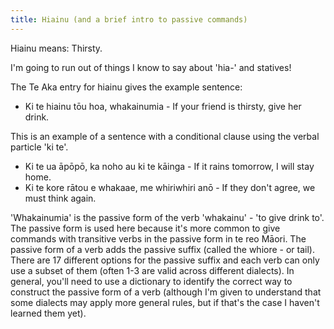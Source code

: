 ```yaml
---
title: Hiainu (and a brief intro to passive commands)
---
```


Hiainu means: Thirsty.

I'm going to run out of things I know to say about 'hia-' and statives!

The Te Aka entry for hiainu gives the example sentence:
- Ki te hiainu tōu hoa, whakainumia - If your friend is thirsty, give her drink.

This is an example of a sentence with a conditional clause using the verbal particle 'ki te'.
- Ki te ua āpōpō, ka noho au ki te kāinga - If it rains tomorrow, I will stay home.
- Ki te kore rātou e whakaae, me whiriwhiri anō - If they don't agree, we must think again.

'Whakainumia' is the passive form of the verb 'whakainu' - 'to give drink to'. The passive form is used here because it's more common to give commands with transitive verbs in the passive form in te reo Māori. The passive form of a verb adds the passive suffix (called the whiore - or tail). There are 17 different options for the passive suffix and each verb can only use a subset of them (often 1-3 are valid across different dialects). In general, you'll need to use a dictionary to identify the correct way to construct the passive form of a verb (although I'm given to understand that some dialects may apply more general rules, but if that's the case I haven't learned them yet).